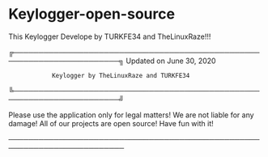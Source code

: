 # Keylogger-open-source
This Keylogger Develope by TURKFE34 and TheLinuxRaze!!!

╔───────────────────────────────────────────────────────────────────────╗
                       Updated on June 30, 2020
                       
                Keylogger by TheLinuxRaze and TURKFE34
╚───────────────────────────────────────────────────────────────────────╝

Please use the application only for legal matters!
We are not liable for any damage!
All of our projects are open source!
Have fun with it!

─────────────────────────────────────────────────────────────────────────
